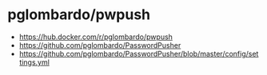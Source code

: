 # pglombardo/pwpush

- https://hub.docker.com/r/pglombardo/pwpush
- https://github.com/pglombardo/PasswordPusher
- https://github.com/pglombardo/PasswordPusher/blob/master/config/settings.yml
